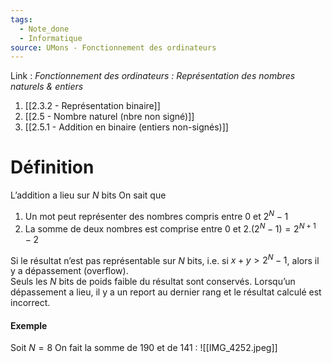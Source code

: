 ```yaml
---
tags:
  - Note_done
  - Informatique
source: UMons - Fonctionnement des ordinateurs
---
```


Link :
_Fonctionnement des ordinateurs : Représentation des nombres naturels & entiers_
1. [[2.3.2 - Représentation binaire]]
1. [[2.5 - Nombre naturel (nbre non signé)]]
2. [[2.5.1 - Addition en binaire (entiers non-signés)]]

# Définition
L’addition a lieu sur $N$ bits
On sait que 
1. Un mot peut représenter des nombres compris entre 0 et $2^{N}-1$ 
2. La somme de deux nombres est comprise entre 0 et $2.(2^N-1) = 2^{N+1}-2$ 

Si le résultat n’est pas représentable sur $N$ bits, i.e. si $x + y > 2^N -1$, alors il y a dépassement (overflow). 
\
Seuls les $N$ bits de poids faible du résultat sont conservés. Lorsqu’un dépassement a lieu, il y a un report au dernier rang et le résultat calculé est incorrect.
#### Exemple
Soit $N=8$ 
On fait la somme de 190 et de 141 : ![[IMG_4252.jpeg]]

